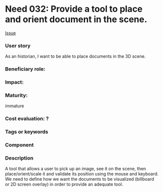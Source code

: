 
# Need 032: Provide a tool to place and orient document in the scene.

[Issue](https://github.com/MEPP-team/RICT/issues/45)

### User story

As an historian, I want to be able to place documents in the 3D scene.

### Beneficiary role: 

### Impact: 


### Maturity: 
immature

### Cost evaluation: ?

### Tags or keywords

### Component


### Description
A tool that allows a user to pick up an image, see it on the scene, then place/orient/scale it and validate its position using the mouse and keyboard.
We need to define how we want the documents to be visualized (billboard or 2D screen overlay) in order to provide an adequate tool.
